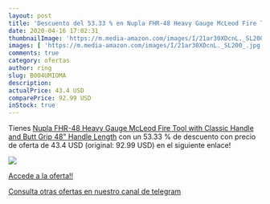 ```yaml
---
layout: post
title: 'Descuento del 53.33 % en Nupla FHR-48 Heavy Gauge McLeod Fire Too'
date: 2020-04-16 17:02:31
thumbnailImage: 'https://m.media-amazon.com/images/I/21ar30XDcnL._SL200_.jpg'
images: [ 'https://m.media-amazon.com/images/I/21ar30XDcnL._SL200_.jpg' ]
comments: true
category: ofertas
author: ring
slug: B004UMIOMA
description:
actualPrice: 43.4 USD
comparePrice: 92.99 USD
inStock: true
---
```


Tienes [Nupla FHR-48 Heavy Gauge McLeod Fire Tool with Classic Handle and Butt Grip  48" Handle Length](https://www.amazon.com/dp/B004UMIOMA/?tag=redken08-20) con un 53.33 % de descuento con precio de oferta de 43.4 USD (original: 92.99 USD) en el siguiente enlace!

[![](https://m.media-amazon.com/images/I/21ar30XDcnL._SL200_.jpg)](https://www.amazon.com/dp/B004UMIOMA/?tag=redken08-20)

[Accede a la oferta!!](https://www.amazon.com/dp/B004UMIOMA/?tag=redken08-20)

[Consulta otras ofertas en nuestro canal de telegram](https://t.me/s/ofertas25)
